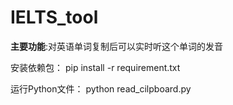 # IELTS_tool
**主要功能**:对英语单词复制后可以实时听这个单词的发音

安装依赖包：
pip install -r requirement.txt

运行Python文件：
python read_cilpboard.py
